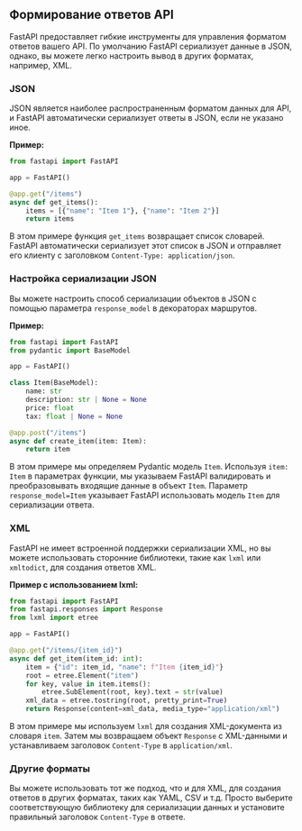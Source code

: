 ## Формирование ответов API

FastAPI предоставляет гибкие инструменты для управления форматом ответов вашего API. По умолчанию FastAPI сериализует данные в JSON, однако, вы можете легко настроить вывод в других форматах, например, XML.

### JSON

JSON является наиболее распространенным форматом данных для API, и FastAPI автоматически сериализует ответы в JSON, если не указано иное.

**Пример:**

```python
from fastapi import FastAPI

app = FastAPI()

@app.get("/items")
async def get_items():
    items = [{"name": "Item 1"}, {"name": "Item 2"}]
    return items
```

В этом примере функция `get_items` возвращает список словарей. FastAPI автоматически сериализует этот список в JSON и отправляет его клиенту с заголовком `Content-Type: application/json`.

### Настройка сериализации JSON

Вы можете настроить способ сериализации объектов в JSON с помощью параметра `response_model` в декораторах маршрутов. 

**Пример:**

```python
from fastapi import FastAPI
from pydantic import BaseModel

app = FastAPI()

class Item(BaseModel):
    name: str
    description: str | None = None
    price: float
    tax: float | None = None

@app.post("/items")
async def create_item(item: Item):
    return item
```

В этом примере мы определяем Pydantic модель `Item`. Используя `item: Item` в параметрах функции, мы указываем FastAPI валидировать и преобразовывать входящие данные в объект `Item`.  Параметр `response_model=Item` указывает FastAPI использовать модель `Item` для сериализации ответа.

### XML

FastAPI не имеет встроенной поддержки сериализации XML, но вы можете использовать сторонние библиотеки, такие как `lxml` или `xmltodict`, для создания ответов XML.

**Пример с использованием lxml:**

```python
from fastapi import FastAPI
from fastapi.responses import Response
from lxml import etree

app = FastAPI()

@app.get("/items/{item_id}")
async def get_item(item_id: int):
    item = {"id": item_id, "name": f"Item {item_id}"}
    root = etree.Element("item")
    for key, value in item.items():
        etree.SubElement(root, key).text = str(value)
    xml_data = etree.tostring(root, pretty_print=True)
    return Response(content=xml_data, media_type="application/xml")
```

В этом примере мы используем `lxml` для создания XML-документа из словаря `item`. Затем мы возвращаем объект `Response` с XML-данными и устанавливаем заголовок `Content-Type` в `application/xml`.

### Другие форматы

Вы можете использовать тот же подход, что и для XML, для создания ответов в других форматах, таких как YAML, CSV и т.д. Просто выберите соответствующую библиотеку для сериализации данных и установите правильный заголовок `Content-Type` в ответе.
